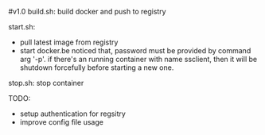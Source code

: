 #v1.0
build.sh: build docker and push to registry

start.sh: 
* pull latest image from registry
* start docker.be noticed that, password must be provided by command arg '-p'. if there's an running container with name ssclient, then it will be shutdown forcefully before starting a new one.

stop.sh: stop container

TODO:
* setup authentication for regsitry
* improve config file usage